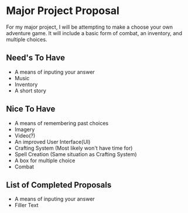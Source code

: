 # Major Project Proposal
For my major project, I will be attempting to make a choose your own adventure game. It will include a basic form of combat, an inventory, and multiple choices.

## Need's To Have
- A means of inputing your answer
- Music
- Inventory
- A short story

## Nice To Have
- A means of remembering past choices
- Imagery
- Video(?)
- An improved User Interface(UI)
- Crafting System (Most likely won't have time for)
- Spell Creation (Same situation as Crafting System)
- A box for multiple choice
- Combat


## List of Completed Proposals
- A means of inputing your answer
- Filler Text